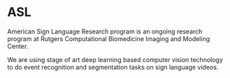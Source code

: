 # ASL

American Sign Language Research program is an ongoing research program at Rutgers Computational Biomedicine Imaging and Modeling Center.

We are using stage of art deep learning based computer vision technology to do event recognition and segmentation tasks on sign language videos.
